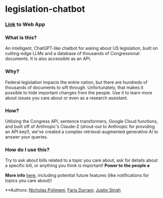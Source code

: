 # legislation-chatbot

### [Link](https://legislation-chat.streamlit.app/) to Web App
### What is this?
An intelligent, ChatGPT-like chatbot for asking about US legislation, built on
cutting-edge LLMs and a database of thousands of Congressional documents. It is
also accessible as an API.

### Why?
Federal legislation impacts the entire nation, but there are hundreds
of thousands of documents to sift through. Unfortunately, that makes it
possible to hide important changes from the people. Use it to learn more about
issues you care about or even as a research assistant.

### How?
Utilizing the Congress API, sentence transformers, Google Cloud functions, and
built off of Anthropic's Claude-2 (shout-out to Anthropic for
providing an API key!), we've created a complex retrieval-augmented generative AI to answer your
queries.

### How do I use this?
Try to ask about bills related to a topic you care about, ask for details about
a specific bill, or anything you think is important! **Power to the people :fist:**

**More info** [here](https://devpost.com/software/legislation-llm), including potential future features (like notifications
for topics you care about)!

**Authors: [Nicholas Polimeni](https://www.linkedin.com/in/nickpolimeni/), 
[Faris Durrani](https://www.linkedin.com/in/farisdurrani/), [Justin Singh](https://www.linkedin.com/in/justin-singh-/)
